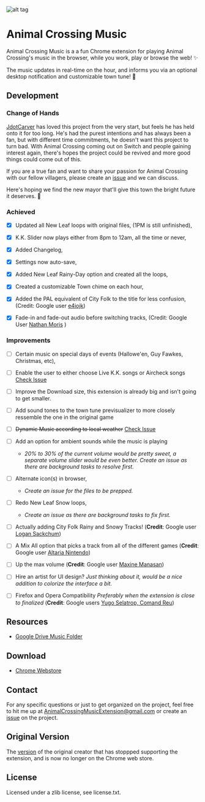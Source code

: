 ![alt tag](http://i.imgur.com/gluCMY7.png)

# Animal Crossing Music

Animal Crossing Music is a a fun Chrome extension for playing Animal Crossing's
music in the browser, while you work, play or browse the web! ✨

The music updates in real-time on the hour, and informs you via an optional
desktop notification and customizable town tune! 🌱

## Development

### Change of Hands

[JdotCarver](https://github.com/jdotcarver) has loved this project from the very
start, but feels he has held onto it for too long. He's had the purest
intentions and has always been a fan, but with different time commitments, he
doesn't want this project to turn bad. With Animal Crossing coming out on Switch
and people gaining interest again, there's hopes the project could be revived
and more good things could come out of this.

If you are a true fan and want to share your passion for Animal Crossing with
our fellow villagers, please create an
[issue](https://github.com/animal-crossing-music-extension/Animal-Crossing-Music-Extension/issues/new)
and we can discuss.

Here's hoping we find the new mayor that'll give this town the bright future it
deserves. 🌸

### Achieved

- [x] Updated all New Leaf loops with original files, (1PM is still unfinished),

- [x] K.K. Slider now plays either from 8pm to 12am, all the time or never,

- [x] Added Changelog,

- [x] Settings now auto-save,

- [x] Added New Leaf Rainy-Day option and created all the loops,

- [x] Created a customizable Town chime on each hour,

- [x] Added the PAL equivalent of City Folk to the title for less confusion,
  (Credit: Google user
  [e4iojk](https://chrome.google.com/webstore/detail/animal-crossing-music/fcedlaimpcfgpnfdgjbmmfibkklpioop/reviews))

- [x] Fade-in and fade-out audio before switching tracks, (Credit: Google User
  [Nathan
  Moris](https://chrome.google.com/webstore/detail/animal-crossing-music/fcedlaimpcfgpnfdgjbmmfibkklpioop/)
  )

### Improvements

- [ ] Certain music on special days of events (Hallowe'en, Guy Fawkes, Christmas,
   etc),
- [ ] Enable the user to either choose Live K.K. songs or Aircheck songs [Check
   Issue](https://github.com/JdotCarver/Animal-Crossing-Music-Extension/issues/4)
- [ ] Improve the Download size, this extension is already big and isn't going to
   get smaller.
- [ ] Add sound tones to the town tune previsualizer to more closely ressemble the
   one in the original game
- [ ] <s>Dynamic Music according to local weather</s> [Check
   Issue](https://github.com/JdotCarver/Animal-Crossing-Music-Extension/issues/5)
- [ ] Add an option for ambient sounds while the music is playing
  - _20% to 30% of the current volume would be pretty sweet, a separate volume
     slider would be even better. Create an issue as there are background tasks
     to resolve first._
- [ ] Alternate icon(s) in browser,
  - _Create an issue for the files to be prepped._
- [ ] Redo New Leaf Snow loops,
  - _Create an issue as there are background tasks to fix first._

- [ ] Actually adding City Folk Rainy and Snowy Tracks! (**Credit**: Google user
    [Logan
    Sackchum](https://chrome.google.com/webstore/detail/animal-crossing-music/fcedlaimpcfgpnfdgjbmmfibkklpioop/reviews))

- [ ] A Mix All option that picks a track from all of the different games
    (**Credit**: Google user [Altaria
    Nintendo](https://chrome.google.com/webstore/detail/animal-crossing-music/fcedlaimpcfgpnfdgjbmmfibkklpioop/reviews))

- [ ] Up the max volume (**Credit**: Google user [Maxine
    Manasan](https://chrome.google.com/webstore/detail/animal-crossing-music/fcedlaimpcfgpnfdgjbmmfibkklpioop/reviews))
- [ ] Hire an artist for UI design? _Just thinking about it, would be a nice
    addition to colorize the interface a bit._
- [ ] Firefox and Opera Compatibility _Preferably when the extension is close to
    finalized_ (**Credit**: Google users [Yugo Selatrop, Comand
    Reu](https://chrome.google.com/webstore/detail/animal-crossing-music/fcedlaimpcfgpnfdgjbmmfibkklpioop/reviews))

## Resources

- [Google Drive Music
  Folder](https://drive.google.com/open?id=0B79uF1ZqAHtbN0l4eFR1NU9CMGc)

## Download

- [Chrome
  Webstore](https://chrome.google.com/webstore/detail/animal-crossing-music/fcedlaimpcfgpnfdgjbmmfibkklpioop)

## Contact

For any specific questions or just to get organized on the project, feel free to
hit me up at
[AnimalCrossingMusicExtension@gmail.com](mailto:AnimalCrossingMusicExtension@gmail.com?Subject=Hello)
or create an
[issue](https://github.com/animal-crossing-music-extension/Animal-Crossing-Music-Extension/issues/new)
on the project.

## Original Version

The
[version](https://chrome.google.com/webstore/detail/ldjcaihhhmemeidcfbcadilcmfdaikkg)
of the original creator that has stoppped supporting the extension, and is now
no longer on the Chrome web store.

## License

Licensed under a zlib license, see license.txt.

